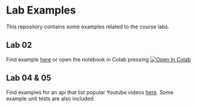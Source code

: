 # Lab Examples

This repository contains some examples related to the course labs. 

## Lab 02
Find example [here](lab_02) or open the notebook in Colab pressing  <a target="_blank" href="https://colab.research.google.com/github/advanced-computing/lab_examples/blob/main/lab_02/lab_02_example.ipynb">
  <img src="https://colab.research.google.com/assets/colab-badge.svg" alt="Open In Colab"/>
</a>

## Lab 04 & 05

Find examples for an api that list popular Youtube videos [here](lab_04). Some example unit tests are also included.

